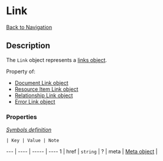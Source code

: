 # Link
[Back to Navigation](README.md)

## Description

The `Link` object represents a [links object](http://jsonapi.org/format/#document-links).

Property of:
- [Document Link object](objects-document-link.md)
- [Resource Item Link object](objects-resource-item-link.md)
- [Relationship Link object](objects-relationship-link.md)
- [Error Link object](objects-error-link.md)

### Properties

_[Symbols definition](objects-introduction.md#symbols)_

    | Key | Value | Note
--- | ---- | ----- | ----
1 | href | `string` |
? | meta | [Meta object](objects-meta.md) |
